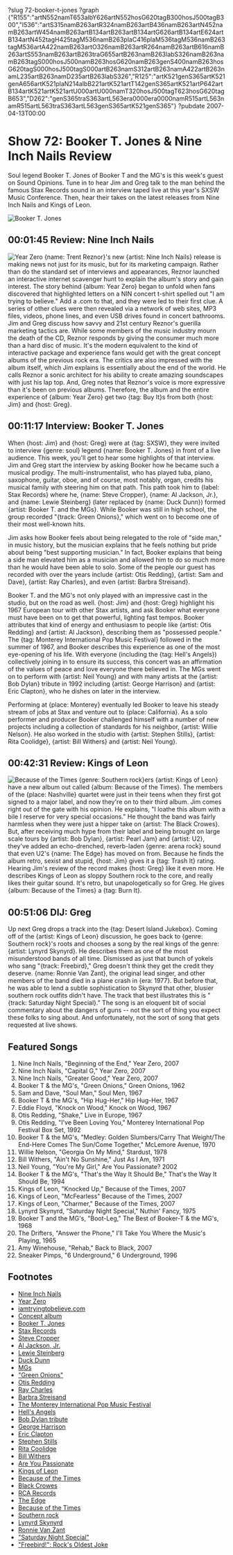 ?slug 72-booker-t-jones
?graph {"R155":"artN552namT653albY626artN552hosG620tagB300hosJ500tagB300","I536":"artS315namB263artR324namB263artB436namB263artN452namB263artW454namB263artB134artB263artB134artG626artB134artE624artB134artN452tagH425tagM536namB263plaC416plaM536tagM536namB263tagM536artA422namB263artO326namB263artR264namB263artB616namB263artS553namB263artB263traG655artB263namB263labS326namB263namB263tagS000hosJ500namB263hosG620namB263genS400namB263hosG620tagS000hosJ500tagS000artB263namS312artB263namA422artB263namL235artB263namD235artB263labS326","R125":"artK521genS365artK521genA656artK521plaN214albB221artK521artT142genS365artK521artP642artB134artK521artK521artU000artU000namT320hosJ500tagT623hosG620tagB653","D262":"genS365traS363artL563era0000era0000namR515artL563namR515artL563traS363artL563genS365artK521genS365"}
?pubdate 2007-04-13T00:00

# Show 72: Booker T. Jones & Nine Inch Nails Review
Soul legend Booker T. Jones of Booker T and the MG's is this week's guest on Sound Opinions. Tune in to hear Jim and Greg talk to the man behind the famous Stax Records sound in an interview taped live at this year's SXSW Music Conference. Then, hear their takes on the latest releases from Nine Inch Nails and Kings of Leon.

![Booker T. Jones](//static.soundopinions.org/images/2007/bookertjones1.jpg)

## 00:01:45 Review: Nine Inch Nails
![Year Zero](http://is1.mzstatic.com/image/thumb/Music62/v4/ba/12/a8/ba12a866-1835-6e70-349f-de6f0fa86a96/source/600x600bb.jpg "107917/1147788150")
{name: Trent Reznor}'s new {artist: Nine Inch Nails} release is making news not just for its music, but for its marketing campaign. Rather than do the standard set of interviews and appearances, Reznor launched an interactive internet scavenger hunt to explain the album's story and gain interest. The story behind {album: Year Zero} began to unfold when fans discovered that highlighted letters on a NIN concert t-shirt spelled out "I am trying to believe." Add a .com to that, and they were led to their first clue. A series of other clues were then revealed via a network of web sites, MP3 files, videos, phone lines, and even USB drives found in concert bathrooms. Jim and Greg discuss how savvy and 21st century Reznor's guerilla marketing tactics are. While some members of the music industry mourn the death of the CD, Reznor responds by giving the consumer much more than a hard disc of music. It's the modern equivalent to the kind of interactive package and experience fans would get with the great concept albums of the previous rock era. The critics are also impressed with the album itself, which Jim explains is essentially about the end of the world. He calls Reznor a sonic architect for his ability to create amazing soundscapes with just his lap top. And, Greg notes that Reznor's voice is more expressive than it's been on previous albums. Therefore, the album and the entire experience of {album: Year Zero} get two {tag: Buy It}s from both {host: Jim} and {host: Greg}.

## 00:11:17 Interview: Booker T. Jones
When {host: Jim} and {host: Greg} were at {tag: SXSW}, they were invited to interview {genre: soul} legend {name: Booker T. Jones} in front of a live audience. This week, you'll get to hear some highlights of that interview. Jim and Greg start the interview by asking Booker how he became such a musical prodigy. The multi-instrumentalist, who has played tuba, piano, saxophone, guitar, oboe, and of course, most notably, organ, credits his musical family with steering him on that path. This path took him to {label: Stax Records} where he, {name: Steve Cropper}, {name: Al Jackson, Jr.}, and {name: Lewie Steinberg} (later replaced by {name: Duck Dunn}) formed {artist: Booker T. and the MGs}. While Booker was still in high school, the group recorded "{track: Green Onions}," which went on to become one of their most well-known hits.

Jim asks how Booker feels about being relegated to the role of "side man," in music history, but the musician explains that he feels nothing but pride about being "best supporting musician." In fact, Booker explains that being a side man elevated him as a musician and allowed him to do so much more than he would have been able to solo. Some of the people our guest has recorded with over the years include {artist: Otis Redding}, {artist: Sam and Dave}, {artist: Ray Charles}, and even {artist: Barbra Streisand}.

Booker T. and the MG's not only played with an impressive cast in the studio, but on the road as well. {host: Jim} and {host: Greg} highlight his 1967 European tour with other Stax artists, and ask Booker what everyone must have been on to get that powerful, lighting fast tempos. Booker attributes that kind of energy and enthusiasm to people like {artist: Otis Redding} and {artist: Al Jackson}, describing them as "possessed people." The {tag: Monterey International Pop Music Festival} followed in the summer of 1967, and Booker describes this experience as one of the most eye-opening of his life. With everyone (including the {tag: Hell's Angels}) collectively joining in to ensure its success, this concert was an affirmation of the values of peace and love everyone there believed in. The MGs went on to perform with {artist: Neil Young} and with many artists at the {artist: Bob Dylan} tribute in 1992 including {artist: George Harrison} and {artist: Eric Clapton}, who he dishes on later in the interview.

Performing at {place: Monterey} eventually led Booker to leave his steady stream of jobs at Stax and venture out to {place: California}. As a solo performer and producer Booker challenged himself with a number of new projects including a collection of standards for his neighbor, {artist: Willie Nelson}. He also worked in the studio with {artist: Stephen Stills}, {artist: Rita Coolidge}, {artist: Bill Withers} and {artist: Neil Young}.

## 00:42:31 Review: Kings of Leon
![Because of the Times](http://is2.mzstatic.com/image/thumb/Music/v4/66/44/b1/6644b1ba-4353-27f8-6048-23575177a64c/source/600x600bb.jpg "1883403/219985463")
{genre: Southern rock}ers {artist: Kings of Leon} have a new album out called {album: Because of the Times}. The members of the {place: Nashville} quartet were just in their teens when they first got signed to a major label, and now they're on to their third album. Jim comes right out of the gate with his opinion. He explains, "I loathe this album with a bile I reserve for very special occasions." He thought the band was fairly harmless when they were just a hipper take on {artist: The Black Crowes}. But, after receiving much hype from their label and being brought on large scale tours by {artist: Bob Dylan}, {artist: Pearl Jam} and {artist: U2}, they've added an echo-drenched, reverb-laden {genre: arena rock} sound that even U2's {name: The Edge} has moved on from. Because he finds the album retro, sexist and stupid, {host: Jim} gives it a {tag: Trash It} rating. Hearing Jim's review of the record makes {host: Greg} like it even more. He describes Kings of Leon as sloppy Southern rock to the core, and really likes their guitar sound. It's retro, but unapologetically so for Greg. He gives {album: Because of the Times} a {tag: Burn It}.

## 00:51:06 DIJ: Greg
Up next Greg drops a track into the {tag: Desert Island Jukebox}. Coming off of the {artist: Kings of Leon} discussion, he goes back to {genre: Southern rock}'s roots and chooses a song by the real kings of the genre: {artist: Lynyrd Skynyrd}. He describes them as one of the most misunderstood bands of all time. Dismissed as just that bunch of yokels who sang "{track: Freebird}," Greg doesn't think they get the credit they deserve. {name: Ronnie Van Zant}, the original lead singer, and other members of the band died in a plane crash in {era: 1977}. But before that, he was able to lend a subtle sophistication to Skynyrd that other, blusier southern rock outfits didn't have. The track that best illustrates this is "{track: Saturday Night Special}." The song is an eloquent bit of social commentary about the dangers of guns -- not the sort of thing you expect these folks to sing about. And unfortunately, not the sort of song that gets requested at live shows.

## Featured Songs
1. Nine Inch Nails, "Beginning of the End," Year Zero, 2007
2. Nine Inch Nails, "Capital G," Year Zero, 2007
3. Nine Inch Nails, "Greater Good," Year Zero, 2007
4. Booker T & the MG's, "Green Onions," Green Onions, 1962
5. Sam and Dave, "Soul Man," Soul Men, 1967
6. Booker T & the MG's, "Hip Hug-Her," Hip Hug-Her, 1967
7. Eddie Floyd, "Knock on Wood," Knock on Wood, 1967
8. Otis Redding, "Shake," Live in Europe, 1967
9. Otis Redding, "I've Been Loving You," Monterey International Pop Festival Box Set, 1992
10. Booker T & the MG's, "Medley: Golden Slumbers/Carry That Weight/The End-Here Comes The Sun/Come Together," McLemore Avenue, 1970
11. Willie Nelson, "Georgia On My Mind," Stardust, 1978
12. Bill Withers, "Ain't No Sunshine," Just As I Am, 1971
13. Neil Young, "You're My Girl," Are You Passionate? 2002
14. Booker T & the MG's, "That's the Way It Should Be," That's the Way It Should Be, 1994
15. Kings of Leon, "Knocked Up," Because of the Times, 2007
16. Kings of Leon, "McFearless" Because of the Times, 2007
17. Kings of Leon, "Charmer," Because of the Times, 2007
18. Lynyrd Skynyrd, "Saturday Night Special," Nuthin' Fancy, 1975
19. Booker T and the MG's, "Boot-Leg," The Best of Booker-T & the MG's, 1968
20. The Drifters, "Answer the Phone," I'll Take You Where the Music's Playing, 1965
21. Amy Winehouse, "Rehab," Back to Black, 2007
22. Sneaker Pimps, "6 Underground," 6 Underground, 1996

## Footnotes
- [Nine Inch Nails](http://www.nin.com/index.html)
- [Year Zero](http://yearzero.nin.com/yearzero_hi.html)
- [iamtryingtobelieve.com](http://www.iamtryingtobelieve.com/default.htm)
- [Concept album](http://en.wikipedia.org/wiki/Concept_album)
- [Booker T. Jones](http://www.bookert.com/)
- [Stax Records](http://www.soulsvilleusa.com/)
- [Steve Cropper](http://www.playitsteve.com/home.html)
- [Al Jackson, Jr.](http://www.drummerworld.com/drummers/Al_Jackson.html)
- [Lewie Steinberg](http://en.wikipedia.org/wiki/Lewie_Steinberg)
- [Duck Dunn](http://www.duckdunn.com/)
- [MGs](http://www.allmusic.com/cg/amg.dll?p=amg&sql=11:gifrxqw5ldde)
- ["Green Onions"](http://en.wikipedia.org/wiki/Green_Onions)
- [Otis Redding](http://www.otisredding.com/)
- [Ray Charles](http://www.raycharles.com/)
- [Barbra Streisand](http://www.allmusic.com/cg/amg.dll?p=amg&sql=10:difpxq9sldhe~T2)
- [The Monterey International Pop Music Festival](http://en.wikipedia.org/wiki/Monterey_Pop_Festival)
- [Hell's Angels](http://www.hells-angels.com/)
- [Bob Dylan tribute](http://www.amazon.com/30th-Anniversary-Concert-Celebration-Dylan/dp/B0000028WD/ref=m_art_li_0/002-9651328-5643248)
- [George Harrison](http://www.georgeharrison.com/)
- [Eric Clapton](http://www.ericclapton.com/)
- [Stephen Stills](http://www.allmusic.com/cg/amg.dll?p=amg&sql=10:39frxq85ldhe)
- [Rita Coolidge](http://www.allmusic.com/cg/amg.dll?p=amg&sql=10:39frxq85ldhe)
- [Bill Withers](http://www.allmusic.com/cg/amg.dll?p=amg&sql=10:jpfexqq5ldhe)
- [Are You Passionate](http://www.allmusic.com/cg/amg.dll?p=amg&sql=10:3nftxq90ldse~T0)
- [Kings of Leon](http://www.kingsofleon.com/)
- [Because of the Times](http://www.metacritic.com/music/artists/kingsofleon/becauseofthetimes?q=because%20of%20the%20times)
- [Black Crowes](http://www.blackcrowes.com/)
- [RCA Records](http://www.rcarecords.com/)
- [The Edge](http://en.wikipedia.org/wiki/The_Edge)
- [Because of the Times](http://www.thepentecostals.org/bott.html)
- [Southern rock](http://en.wikipedia.org/wiki/Southern_rock)
- [Lynyrd Skynyrd](http://www.allmusic.com/cg/amg.dll?P=amg&sql=lynyrd+skynyrd&x=0&y=0&opt1=1&sourceid=mozilla-search)
- [Ronnie Van Zant](http://en.wikipedia.org/wiki/Ronnie_Van_Zant)
- ["Saturday Night Special"](http://en.wikipedia.org/wiki/Saturday_night_special)
- ["Freebird!": Rock's Oldest Joke](http://online.wsj.com/public/article/SB111102511477881964-ZkAKwALO87RaHLbFJrSJSA_i9xg_20050415.html?mod=blogs)
